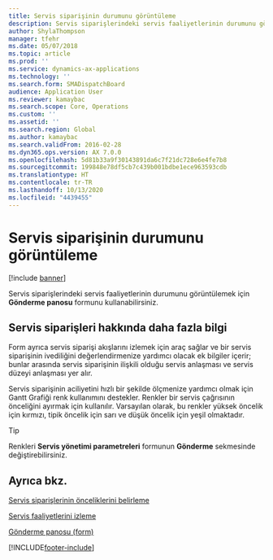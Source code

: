 ```yaml
---
title: Servis siparişinin durumunu görüntüleme
description: Servis siparişlerindeki servis faaliyetlerinin durumunu görüntülemek için Gönderme panosu formunu kullanabilirsiniz.
author: ShylaThompson
manager: tfehr
ms.date: 05/07/2018
ms.topic: article
ms.prod: ''
ms.service: dynamics-ax-applications
ms.technology: ''
ms.search.form: SMADispatchBoard
audience: Application User
ms.reviewer: kamaybac
ms.search.scope: Core, Operations
ms.custom: ''
ms.assetid: ''
ms.search.region: Global
ms.author: kamaybac
ms.search.validFrom: 2016-02-28
ms.dyn365.ops.version: AX 7.0.0
ms.openlocfilehash: 5d81b33a9f30143891da6c7f21dc728e6e4fe7b8
ms.sourcegitcommit: 199848e78df5cb7c439b001bdbe1ece963593cdb
ms.translationtype: HT
ms.contentlocale: tr-TR
ms.lasthandoff: 10/13/2020
ms.locfileid: "4439455"
---
```

# <a name="view-the-status-of-service-orders"></a>Servis siparişinin durumunu görüntüleme 

[!include [banner](../includes/banner.md)]


Servis siparişlerindeki servis faaliyetlerinin durumunu görüntülemek için **Gönderme panosu** formunu kullanabilirsiniz.

## <a name="more-information-about-service-orders"></a>Servis siparişleri hakkında daha fazla bilgi

Form ayrıca servis siparişi akışlarını izlemek için araç sağlar ve bir servis siparişinin ivediliğini değerlendirmenize yardımcı olacak ek bilgiler içerir; bunlar arasında servis siparişinin ilişkili olduğu servis anlaşması ve servis düzeyi anlaşması yer alır.

Servis siparişinin aciliyetini hızlı bir şekilde ölçmenize yardımcı olmak için Gantt Grafiği renk kullanımını destekler. Renkler bir servis çağrısının önceliğini ayırmak için kullanılır. Varsayılan olarak, bu renkler yüksek öncelik için kırmızı, tipik öncelik için sarı ve düşük öncelik için yeşil olmaktadır.


> [!TIP]
> <P>Renkleri <STRONG>Servis yönetimi parametreleri</STRONG> formunun <STRONG>Gönderme</STRONG> sekmesinde değiştirebilirsiniz.</P>



## <a name="see-also"></a>Ayrıca bkz.

[Servis siparişlerinin önceliklerini belirleme](prioritize-service-orders.md)

[Servis faaliyetlerini izleme](monitor-service-activities.md)

[Gönderme panosu (form)](https://technet.microsoft.com/library/hh242789\(v=ax.60\))

  




[!INCLUDE[footer-include](../../includes/footer-banner.md)]